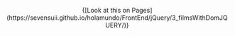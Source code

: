 <p align='center'>
  {[Look at this on Pages](https://sevensuii.github.io/holamundo/FrontEnd/jQuery/3_filmsWithDomJQUERY/)}
</p>
